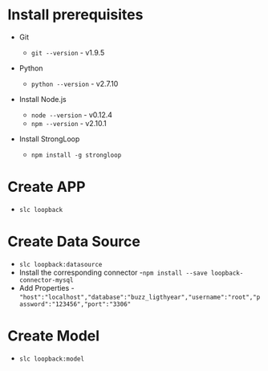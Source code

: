 # Install prerequisites
* Git
  - `git --version` - v1.9.5
* Python 
  - `python --version` - v2.7.10

* Install Node.js
  - `node --version` - v0.12.4
  - `npm --version` - v2.10.1

* Install StrongLoop
  - `npm install -g strongloop`

# Create APP
* `slc loopback`

# Create Data Source
* `slc loopback:datasource`
* Install the corresponding connector
    -`npm install --save loopback-connector-mysql`
* Add Properties 
    -`"host":"localhost","database":"buzz_ligthyear","username":"root","password":"123456","port":"3306"`

# Create Model
* `slc loopback:model`
